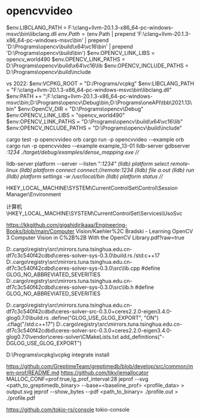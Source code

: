 # opencvvideo

$env.LIBCLANG_PATH = F:\clang+llvm-20.1.3-x86_64-pc-windows-msvc\bin\libclang.dll
$env.Path = ($env.Path | prepend 'F:\clang+llvm-20.1.3-x86_64-pc-windows-msvc\bin' | prepend 'D:\Programs\opencv\build\x64\vc16\bin' | prepend 'D:\Programs\opencv\build\bin')
$env.OPENCV_LINK_LIBS = opencv_world490
$env.OPENCV_LINK_PATHS = D:\Programs\opencv\build\x64\vc16\lib
$env.OPENCV_INCLUDE_PATHS = D:\Programs\opencv\build\include

vs 2022:
$env:VCPKG_ROOT = "D:/Programs/vcpkg"
$env:LIBCLANG_PATH = "F:\clang+llvm-20.1.3-x86_64-pc-windows-msvc\bin\libclang.dll"
$env:PATH += ";F:\clang+llvm-20.1.3-x86_64-pc-windows-msvc\bin;D:\Programs\opencv\Debug\bin;D:\Programs\oneAPI\tbb\2021.13\bin"
$env:OpenCV_DIR = "D:\Programs\opencv\Debug"
$env:OPENCV_LINK_LIBS = "opencv_world490"
$env:OPENCV_LINK_PATHS = "D:\Programs\opencv\build\x64\vc16\lib"
$env:OPENCV_INCLUDE_PATHS = "D:\Programs\opencv\build\include"

cargo test -p opencvvideo orb
cargo run -p opencvvideo --example orb
cargo run -p opencvvideo --example example_13-01
lldb-server gdbserver *:1234 ./target/debug/examples/dense_mapping.exe
//*

lldb-server platform --server --listen "*:1234"
(lldb) platform select remote-linux
(lldb) platform connect connect://remote:1234
(lldb) file a.out
(lldb) run
(lldb) platform settings -w /usr/local/bin
(lldb) platform status
//*

HKEY_LOCAL_MACHINE\SYSTEM\CurrentControlSet\Control\Session Manager\Environment

计算机\HKEY_LOCAL_MACHINE\SYSTEM\CurrentControlSet\Services\UsoSvc


https://kkgithub.com/gigahidjrikaaa/Engineering-Books/blob/main/Computer Vision/Kaehler%2C Bradski - Learning OpenCV 3 Computer Vision in C%2B%2B With the OpenCV Library.pdf?raw=true


D:\.cargo\registry\src\mirrors.tuna.tsinghua.edu.cn-df7c3c540f42cdbd\ceres-solver-sys-0.3.0\build.rs
/std:c++17
D:\.cargo\registry\src\mirrors.tuna.tsinghua.edu.cn-df7c3c540f42cdbd\ceres-solver-sys-0.3.0\src\lib.cpp
#define GLOG_NO_ABBREVIATED_SEVERITIES
D:\.cargo\registry\src\mirrors.tuna.tsinghua.edu.cn-df7c3c540f42cdbd\ceres-solver-sys-0.3.0\src\lib.h
#define GLOG_NO_ABBREVIATED_SEVERITIES

D:\.cargo\registry\src\mirrors.tuna.tsinghua.edu.cn-df7c3c540f42cdbd\ceres-solver-src-0.3.0+ceres2.2.0-eigen3.4.0-glog0.7.0\build.rs
.define("GLOG_USE_GLOG_EXPORT", "ON")
.cflag("/std:c++17")
D:\.cargo\registry\src\mirrors.tuna.tsinghua.edu.cn-df7c3c540f42cdbd\ceres-solver-src-0.3.0+ceres2.2.0-eigen3.4.0-glog0.7.0\vendor\ceres-solver\CMakeLists.txt
add_definitions("-DGLOG_USE_GLOG_EXPORT")

D:\Programs\vcpkg\vcpkg integrate install


https://github.com/GreptimeTeam/greptimedb/blob/develop/src/common/mem-prof/README.md
https://github.com/tikv/jemallocator
MALLOC_CONF=prof:true,lg_prof_interval:28
jeprof --svg <path_to_greptimedb_binary> --base=<baseline_prof> <profile_data> > output.svg
jeprof --show_bytes --pdf <path_to_binary> ./profile.out > ./profile.pdf


https://github.com/tokio-rs/console
tokio-console
